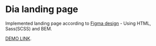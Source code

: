 # Dia landing page
Implemented landing page according to [Figma design](https://www.figma.com/file/7qwsWggv9BAxMi2VPhBuPr/Air-(formerly-Dia)?node-id=9138%3A35) - Using HTML, Sass(SCSS) and BEM.

[DEMO LINK](https://fatihsamur.github.io/layout_dia/).



